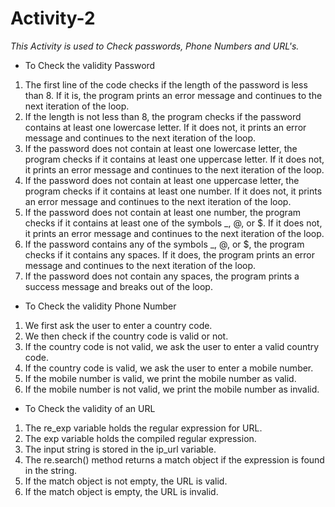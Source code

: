 # Activity-2 
*This Activity is used to Check passwords, Phone Numbers and URL's.*
* To Check the validity Password
1. The first line of the code checks if the length of the password is less than 8. If it is, the program prints an error message and continues to the next iteration of the loop.
2. If the length is not less than 8, the program checks if the password contains at least one lowercase letter. If it does not, it prints an error message and continues to the next iteration of the loop.
3. If the password does not contain at least one lowercase letter, the program checks if it contains at least one uppercase letter. If it does not, it prints an error message and continues to the next iteration of the loop.
4. If the password does not contain at least one uppercase letter, the program checks if it contains at least one number. If it does not, it prints an error message and continues to the next iteration of the loop.
5. If the password does not contain at least one number, the program checks if it contains at least one of the symbols _, @, or $. If it does not, it prints an error message and continues to the next iteration of the loop.
6. If the password contains any of the symbols _, @, or $, the program checks if it contains any spaces. If it does, the program prints an error message and continues to the next iteration of the loop.
7. If the password does not contain any spaces, the program prints a success message and breaks out of the loop.
* To Check the validity Phone Number
1. We first ask the user to enter a country code.
2. We then check if the country code is valid or not.
3. If the country code is not valid, we ask the user to enter a valid country code.
4. If the country code is valid, we ask the user to enter a mobile number.
5. If the mobile number is valid, we print the mobile number as valid.
6. If the mobile number is not valid, we print the mobile number as invalid.
* To Check the validity of an URL
1. The re_exp variable holds the regular expression for URL.
2. The exp variable holds the compiled regular expression.
3. The input string is stored in the ip_url variable.
4. The re.search() method returns a match object if the expression is found in the string.
5. If the match object is not empty, the URL is valid.
6. If the match object is empty, the URL is invalid.
